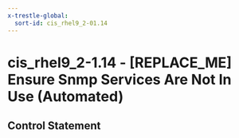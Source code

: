 ```yaml
---
x-trestle-global:
  sort-id: cis_rhel9_2-01.14
---
```


# cis_rhel9_2-1.14 - \[REPLACE_ME\] Ensure Snmp Services Are Not In Use (Automated)

## Control Statement
